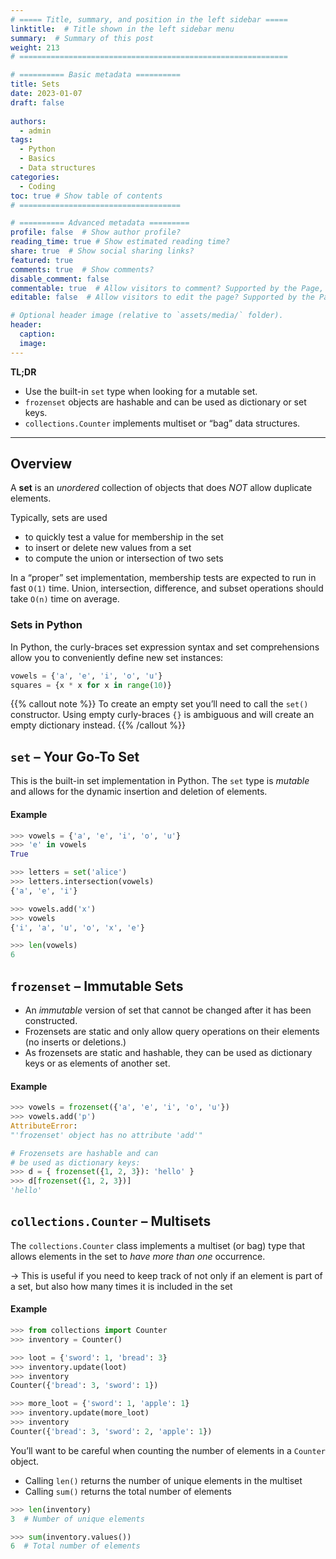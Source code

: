```yaml
---
# ===== Title, summary, and position in the left sidebar =====
linktitle:  # Title shown in the left sidebar menu
summary:  # Summary of this post
weight: 213
# ============================================================

# ========== Basic metadata ==========
title: Sets
date: 2023-01-07
draft: false
 
authors:
  - admin
tags:
  - Python
  - Basics
  - Data structures
categories:
  - Coding 
toc: true # Show table of contents
# ====================================

# ========== Advanced metadata =========
profile: false  # Show author profile?
reading_time: true # Show estimated reading time?
share: true  # Show social sharing links?
featured: true
comments: true  # Show comments?
disable_comment: false
commentable: true  # Allow visitors to comment? Supported by the Page, Post, and Book content types.
editable: false  # Allow visitors to edit the page? Supported by the Page, Post, and Book content types.

# Optional header image (relative to `assets/media/` folder).
header:
  caption: 
  image:  
---
```


**TL;DR**

- Use the built-in `set` type when looking for a mutable set.
- `frozenset` objects are hashable and can be used as dictionary or set keys.
- `collections.Counter` implements multiset or “bag” data structures.

------

## Overview

A **set** is an *unordered* collection of objects that does *NOT* allow duplicate elements.

Typically, sets are used 

- to quickly test a value for membership in the set
- to insert or delete new values from a set
- to compute the union or intersection of two sets

In a “proper” set implementation, membership tests are expected to run in fast `O(1)` time. Union, intersection, difference, and subset operations should take `O(n)` time on average. 

### Sets in Python

In Python, the curly-braces set expression syntax and set comprehensions allow you to conveniently define new set instances:

```python
vowels = {'a', 'e', 'i', 'o', 'u'}
squares = {x * x for x in range(10)}
```

{{% callout note %}}
To create an empty set you’ll need to call the `set()` constructor. Using empty curly-braces `{}` is ambiguous and will create an empty dictionary instead.
{{% /callout %}}

## `set` – Your Go-To Set

This is the built-in set implementation in Python. The `set` type is *mutable* and allows for the dynamic insertion and deletion of elements.

#### Example

```python
>>> vowels = {'a', 'e', 'i', 'o', 'u'}
>>> 'e' in vowels
True

>>> letters = set('alice')
>>> letters.intersection(vowels)
{'a', 'e', 'i'}

>>> vowels.add('x')
>>> vowels
{'i', 'a', 'u', 'o', 'x', 'e'}

>>> len(vowels)
6
```

## `frozenset` – Immutable Sets

- An *immutable* version of set that cannot be changed after it has been constructed.
- Frozensets are static and only allow query operations on their elements (no inserts or deletions.)
- As frozensets are static and hashable, they can be used as dictionary keys or as elements of another set.

#### Example

```python
>>> vowels = frozenset({'a', 'e', 'i', 'o', 'u'}) 
>>> vowels.add('p')
AttributeError:
"'frozenset' object has no attribute 'add'"

# Frozensets are hashable and can
# be used as dictionary keys:
>>> d = { frozenset({1, 2, 3}): 'hello' }
>>> d[frozenset({1, 2, 3})]
'hello'
```

## `collections.Counter` – Multisets

The `collections.Counter` class implements a multiset (or bag) type that allows elements in the set to *have more than one* occurrence.

$\rightarrow$ This is useful if you need to keep track of not only if an element is part of a set, but also how many times it is included in the set

#### Example

```python
>>> from collections import Counter
>>> inventory = Counter()

>>> loot = {'sword': 1, 'bread': 3}
>>> inventory.update(loot)
>>> inventory
Counter({'bread': 3, 'sword': 1})

>>> more_loot = {'sword': 1, 'apple': 1}
>>> inventory.update(more_loot)
>>> inventory
Counter({'bread': 3, 'sword': 2, 'apple': 1})
```

You’ll want to be careful when counting the number of elements in a `Counter` object.

- Calling `len()` returns the number of unique elements in the multiset
- Calling `sum()` returns the total number of elements 

```python
>>> len(inventory)
3  # Number of unique elements

>>> sum(inventory.values())
6  # Total number of elements
```

